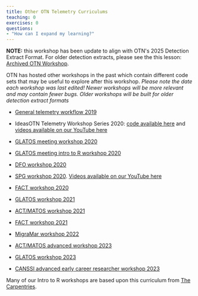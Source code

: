 ```yaml
---
title: Other OTN Telemetry Curriculums
teaching: 0
exercises: 0
questions:
- "How can I expand my learning?"
---
```


**NOTE:** this workshop has been update to align with OTN's 2025 Detection Extract Format. For older detection extracts, please see the this lesson: [Archived OTN Workshop](https://ocean-tracking-network.github.io/otn-workshop-2025-06/). 


OTN has hosted other workshops in the past which contain different code sets that may be useful to explore after this workshop. *Please note the date each workshop was last edited! Newer workshops will be more relevant and may contain fewer bugs. Older workshops will be built for older detection extract formats*

- [General telemetry workflow 2019](https://ocean-tracking-network.github.io/jb-acoustic-telemetry/index.html)

- IdeasOTN Telemetry Workshop Series 2020: [code available here](https://github.com/kimwhoriskey/ideasOTNtws2020code) and [videos available on our YouTube here](https://www.youtube.com/playlist?list=PL_06zLsCWuDRnmIKaMHTBlg5KTKS76k6u)

- [GLATOS meeting workshop 2020](https://ocean-tracking-network.github.io/2020-02-27-glatos-workshop/index.html)

- [GLATOS meeting intro to R workshop 2020](https://caitlinbate.github.io/2020-02-23-glatos/index.html)

- [DFO workshop 2020](https://ocean-tracking-network.github.io/2020-03-11-DFOBIO-telemetry-workshop/)

- [SPG workshop 2020](https://ocean-tracking-network.github.io/2020-07-16-OTNSPG-R-workshop/index.html). [Videos available on our YouTube here](https://youtube.com/playlist?list=PL_06zLsCWuDTeUyd5p2YWrullO5RmKLDA) 

- [FACT workshop 2020](https://ocean-tracking-network.github.io/2020-12-17-telemetry-packages-FACT/index.html)

- [GLATOS workshop 2021](https://ocean-tracking-network.github.io/2021-03-30-glatos-workshop/)

- [ACT/MATOS workshop 2021](https://ocean-tracking-network.github.io/2021-04-13-act-workshop/)

- [FACT workshop 2021](https://ocean-tracking-network.github.io/2021-12-15-fact-workshop/)

- [MigraMar workshop 2022](https://ocean-tracking-network.github.io/migramar-student-workshop-2022/index.html)

- [ACT/MATOS advanced workshop 2023](https://ocean-tracking-network.github.io/2023-01-ACT-advanced-workshop/)

- [GLATOS workshop 2023](https://ocean-tracking-network.github.io/2023-GLATOS-intro-R-workshop/)

- [CANSSI advanced early career researcher workshop 2023](https://ocean-tracking-network.github.io/2023-canssi-ecr-workshop/)

Many of our Intro to R workshops are based upon this curriculum from [The Carpentries](https://datacarpentry.org/R-ecology-lesson/index.html).
